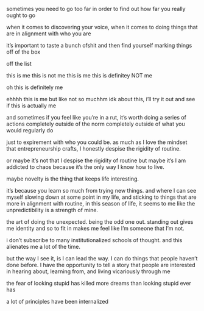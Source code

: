 

sometimes you need to go too far in order to find out how far you really ought to go

when it comes to discovering your voice, when it comes to doing things that are in alignment with who you are

it’s important to taste a bunch ofshit and then find yourself marking things off of the box

off the list 

this is me
this is not me
this is me 
this is definitey NOT me

oh this is definitely me

ehhhh this is me but like not so muchhm idk about this, i’ll try it out and see if this is actually me

and sometimes if you feel like you’re in a rut, it’s worth doing a series of actions completely outside of the norm
completely outside of what you would regularly do

just to expirement with who you could be. 
as much as I love the mindset that entrepreneurship crafts, I honestly despise the rigidity of routine. 

or maybe it’s not that I despise the rigidity of routine but maybe it’s I am addicted to chaos because it’s the only way I know how to live. 

maybe novelty is the thing that keeps life interesting. 

it’s because you learn so much from trying new things. 
and where I can see myself slowing down at some point in my life, and sticking to things that are more in alignment with routine, 
in this season of life, it seems to me like the unpredictibility is a strength of mine. 

the art of doing the unexpected. 
being the odd one out. 
standing out gives me identity and so to fit in makes me feel like I’m someone that I’m not. 

i don’t subscribe to many institutionalized schools of thought. 
and this alienates me a lot of the time. 

but the way I see it, is I can lead the way. 
I can do things that people haven’t done before. 
I have the opportunity to tell a story that people are interested in hearing about, learning from, and living vicariously through me

the fear of looking stupid has killed more dreams than looking stupid ever has 

a lot of principles have been internalized
